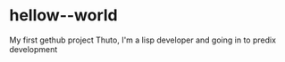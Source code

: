 # hellow--world
My first gethub project 
Thuto, I'm a lisp developer and going in to predix development

